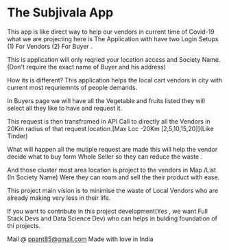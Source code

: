 # The Subjivala App
This app is like direct way to help our vendors in current time of Covid-19 what we are projecting here is 
The Application with have two Login Setups (1) For Vendors (2) For Buyer .

This is application will only reqried your location access and Society Name.(Don't require the exact name of Buyer and his address)

How its is different?
This application helps the local cart vendors in city with current most requriemnts of people demands.

In Buyers page we will have all the Vegetable and fruits listed they will select all they like to have and request it.

This request is then transfromed in API Call to directly all the Vendors in 20Km radius of that request location.[Max Loc -20Km [2,5,10,15,20]](Like Tinder)

What will happen all the mutiple request are made this will help the vendor decide what to buy form Whole Seller so they can reduce the waste .

And those cluster most area location is project to the vendors in Map /List (In Society Name) Were they can roam and sell the their product with ease.

This project main vision is to minimise the waste of Local Vendors who are already making very less in their life. 

If you want to contribute in this project development(Yes , we want Full Stack Devs and Data Science Dev) who can helps in bulding foundation of thi projects.

Mail @ ppant85@gmail.com
Made with love in India 

